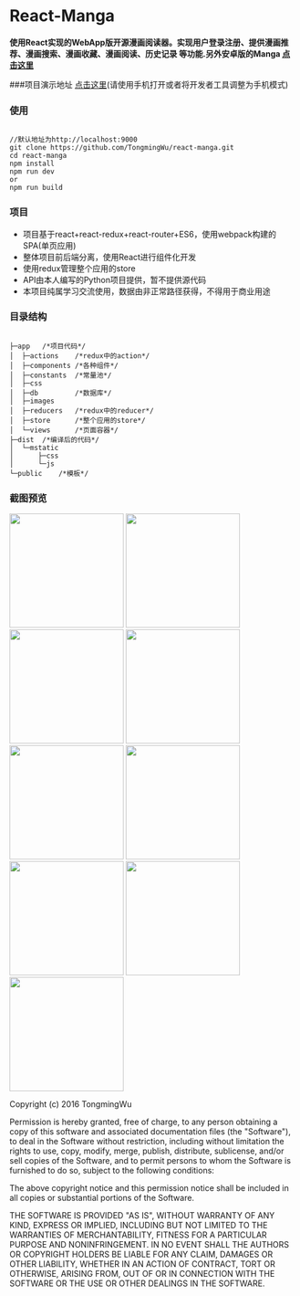# React-Manga
**使用React实现的WebApp版开源漫画阅读器。实现用户登录注册、提供漫画推荐、漫画搜索、漫画收藏、漫画阅读、历史记录
  等功能.另外安卓版的Manga [点击这里](https://github.com/TongmingWu/Manga)**
<br/>

###项目演示地址
[点击这里](http://119.29.57.187)(请使用手机打开或者将开发者工具调整为手机模式)

### 使用
<pre><code>
//默认地址为http://localhost:9000
git clone https://github.com/TongmingWu/react-manga.git
cd react-manga
npm install
npm run dev
or
npm run build
</code></pre>

### 项目
* 项目基于react+react-redux+react-router+ES6，使用webpack构建的SPA(单页应用)
* 整体项目前后端分离，使用React进行组件化开发
* 使用redux管理整个应用的store
* API由本人编写的Python项目提供，暂不提供源代码
* 本项目纯属学习交流使用，数据由非正常路径获得，不得用于商业用途

### 目录结构
<pre><code>
├─app   /*项目代码*/
│  ├─actions    /*redux中的action*/
│  ├─components /*各种组件*/
│  ├─constants  /*常量池*/
│  ├─css
│  ├─db         /*数据库*/
│  ├─images
│  ├─reducers   /*redux中的reducer*/
│  ├─store      /*整个应用的store*/
│  └─views      /*页面容器*/
├─dist  /*编译后的代码*/
│  └─mstatic
│      ├─css
│      └─js
└─public    /*模板*/
</code></pre>

### 截图预览
<img src="https://github.com/TongmingWu/react-manga/blob/master/screenshot/首页.jpg?raw=true" width="200"/>
<img src="https://github.com/TongmingWu/react-manga/blob/master/screenshot/首页1.jpg?raw=true" width="200"/>
<img src="https://github.com/TongmingWu/react-manga/blob/master/screenshot/分类.jpg?raw=true" width="200"/>
<img src="https://github.com/TongmingWu/react-manga/blob/master/screenshot/收藏.jpg?raw=true" width="200"/>
<img src="https://github.com/TongmingWu/react-manga/blob/master/screenshot/搜索.jpg?raw=true" width="200"/>
<img src="https://github.com/TongmingWu/react-manga/blob/master/screenshot/注册.jpg?raw=true" width="200"/>
<img src="https://github.com/TongmingWu/react-manga/blob/master/screenshot/登录.jpg?raw=true" width="200"/>
<img src="https://github.com/TongmingWu/react-manga/blob/master/screenshot/详情页.jpg?raw=true" width="200"/>
<img src="https://github.com/TongmingWu/react-manga/blob/master/screenshot/阅读.jpg?raw=true" width="200"/>



Copyright (c) 2016 TongmingWu

Permission is hereby granted, free of charge, to any person obtaining a copy
of this software and associated documentation files (the "Software"), to deal
in the Software without restriction, including without limitation the rights
to use, copy, modify, merge, publish, distribute, sublicense, and/or sell
copies of the Software, and to permit persons to whom the Software is
furnished to do so, subject to the following conditions:

The above copyright notice and this permission notice shall be included in all
copies or substantial portions of the Software.

THE SOFTWARE IS PROVIDED "AS IS", WITHOUT WARRANTY OF ANY KIND, EXPRESS OR
IMPLIED, INCLUDING BUT NOT LIMITED TO THE WARRANTIES OF MERCHANTABILITY,
FITNESS FOR A PARTICULAR PURPOSE AND NONINFRINGEMENT. IN NO EVENT SHALL THE
AUTHORS OR COPYRIGHT HOLDERS BE LIABLE FOR ANY CLAIM, DAMAGES OR OTHER
LIABILITY, WHETHER IN AN ACTION OF CONTRACT, TORT OR OTHERWISE, ARISING FROM,
OUT OF OR IN CONNECTION WITH THE SOFTWARE OR THE USE OR OTHER DEALINGS IN THE
SOFTWARE.